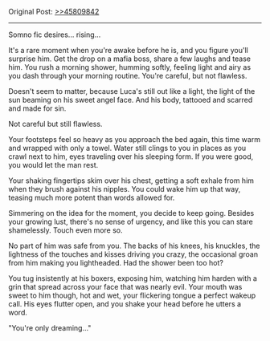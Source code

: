 Original Post: [>>45809842](https://warosu.org/vt/thread/45791447#p45809842)
***
Somno fic desires... rising...

It's a rare moment when you're awake before he is, and you figure you'll surprise him. Get the drop on a mafia boss, share a few laughs and tease him. You rush a morning shower, humming softly, feeling light and airy as you dash through your morning routine. You're careful, but not flawless.

Doesn't seem to matter, because Luca's still out like a light, the light of the sun beaming on his sweet angel face. And his body, tattooed and scarred and made for sin.

Not careful but still flawless.

Your footsteps feel so heavy as you approach the bed again, this time warm and wrapped with only a towel. Water still clings to you in places as you crawl next to him, eyes traveling over his sleeping form. If you were good, you would let the man rest.

Your shaking fingertips skim over his chest, getting a soft exhale from him when they brush against his nipples. You could wake him up that way, teasing much more potent than words allowed for.

Simmering on the idea for the moment, you decide to keep going. Besides your growing lust, there's no sense of urgency, and like this you can stare shamelessly. Touch even more so.

No part of him was safe from you. The backs of his knees, his knuckles, the lightness of the touches and kisses driving you crazy, the occasional groan from him making you lightheaded. Had the shower been too hot?

You tug insistently at his boxers, exposing him, watching him harden with a grin that spread across your face that was nearly evil. Your mouth was sweet to him though, hot and wet, your flickering tongue a perfect wakeup call. His eyes flutter open, and you shake your head before he utters a word.

"You're only dreaming..."